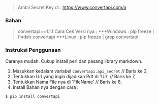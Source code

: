 > Ambil Secret Key di : https://www.convertapi.com/a

### Bahan
> convertapi==1.1.1
Cara Cek Versi nya :
> ***Windows : pip freeze | findstr convertapi
> ***Linux : pip freeze | grep convertapi

### Instruksi Penggunaan
Caranya mudah. Cukup install perl dan pasang library markdown.
 1. Masukkan kedalam variabel `convertapi.api_secret` // Baris ke 3,
 2. Tentukkan Url yang ingin dijadikan Pdf di 'Url' // Baris ke 7,
 3. Tentukkan Nama File nya di 'FileName' // Baris ke 8,
 4. Install Bahan nya dengan cara :
```python
$ pip install convertapi
```

